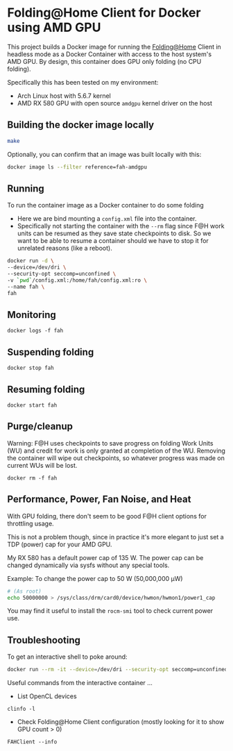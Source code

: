 # Folding@Home Client for Docker using AMD GPU ####

This project builds a Docker image for running the [Folding@Home](https://foldingathome.org/) Client in headless mode as a Docker Container with access to the host system's AMD GPU.  By design, this container does GPU only folding (no CPU folding).

Specifically this has been tested on my environment:
* Arch Linux host with 5.6.7 kernel
* AMD RX 580 GPU with open source `amdgpu` kernel driver on the host

## Building the docker image locally
```sh
make
```
Optionally, you can confirm that an image was built locally with this:
```sh
docker image ls --filter reference=fah-amdgpu
```

## Running
To run the container image as a Docker container to do some folding
* Here we are bind mounting a `config.xml` file into the container.
* Specifically not starting the container with the `--rm` flag since F@H work units
can be resumed as they save state checkpoints to disk. So we want
to be able to resume a container should we have to stop it for
unrelated reasons (like a reboot).

```sh
docker run -d \
--device=/dev/dri \
--security-opt seccomp=unconfined \
-v `pwd`/config.xml:/home/fah/config.xml:ro \
--name fah \
fah
```

## Monitoring
```
docker logs -f fah
```

## Suspending folding
```
docker stop fah
```

## Resuming folding
```
docker start fah
```

## Purge/cleanup
Warning: F@H uses checkpoints to save progress on folding Work Units (WU) and credit for work is only granted at completion of the WU. Removing the container will wipe out checkpoints, so whatever progress was made on current WUs will be lost.
```
docker rm -f fah
```

## Performance, Power, Fan Noise, and Heat
With GPU folding, there don't seem to be good F@H client options for throttling usage.

This is not a problem though, since in practice it's more elegant to just set a TDP (power) cap for your AMD GPU.

My RX 580 has a default power cap of 135 W.  The power cap can be changed dynamically via sysfs without any special tools.

Example: To change the power cap to 50 W (50,000,000 μW)
```sh
# (As root)
echo 50000000 > /sys/class/drm/card0/device/hwmon/hwmon1/power1_cap
```

You may find it useful to install the `rocm-smi` tool to check current power use.


## Troubleshooting
To get an interactive shell to poke around:
```sh
docker run --rm -it --device=/dev/dri --security-opt seccomp=unconfined fah-amdgpu bash
```
Useful commands from the interactive container ...
* List OpenCL devices
```
clinfo -l
```
* Check Folding@Home Client configuration (mostly looking for it to show GPU count > 0)
```
FAHClient --info
```
